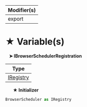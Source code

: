 | Modifier(s)                            |
|----------------------------------------|
| export |

# &#9733; Variable(s)

&nbsp;&nbsp; **&#10148; IBrowserSchedulerRegistration**

| Type                        |
|-----------------------------|
| [IRegistry](/kernel/interface/di/iregistry.md) |

&nbsp;&nbsp;&nbsp;&nbsp;&nbsp; **&#9733; Initializer**

```ts
BrowserScheduler as IRegistry
```